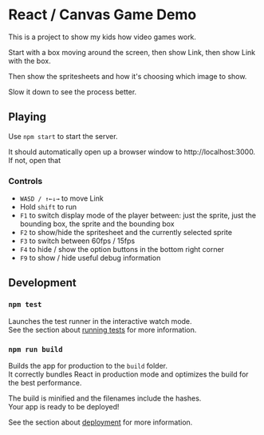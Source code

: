# React / Canvas Game Demo

This is a project to show my kids how video games work.

Start with a box moving around the screen, then show Link, then show Link with the box.

Then show the spritesheets and how it's choosing which image to show.

Slow it down to see the process better.

## Playing

Use `npm start` to start the server.

It should automatically open up a browser window to http://localhost:3000. If not, open that 

### Controls
* `WASD / ↑←↓→` to move Link
* Hold `shift` to run
* `F1` to switch display mode of the player between: just the sprite, just the bounding box, the sprite and the bounding box
* `F2` to show/hide the spritesheet and the currently selected sprite
* `F3` to switch between 60fps / 15fps
* `F4` to hide / show the option buttons in the bottom right corner
* `F9` to show / hide useful debug information

## Development

### `npm test`

Launches the test runner in the interactive watch mode.\
See the section about [running tests](https://facebook.github.io/create-react-app/docs/running-tests) for more information.

### `npm run build`

Builds the app for production to the `build` folder.\
It correctly bundles React in production mode and optimizes the build for the best performance.

The build is minified and the filenames include the hashes.\
Your app is ready to be deployed!

See the section about [deployment](https://facebook.github.io/create-react-app/docs/deployment) for more information.